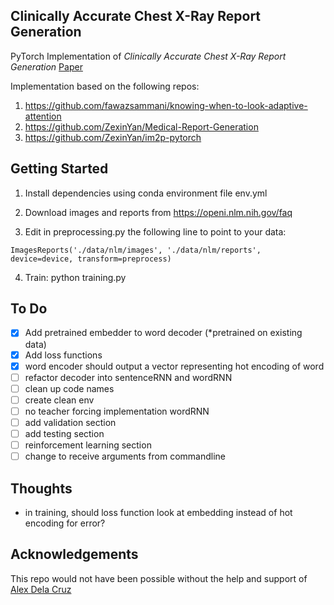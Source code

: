 ## Clinically Accurate Chest X-Ray Report Generation

PyTorch Implementation of *Clinically Accurate Chest X-Ray Report Generation* [Paper](https://arxiv.org/abs/1904.02633)<br/>

Implementation based on the following repos:

1) https://github.com/fawazsammani/knowing-when-to-look-adaptive-attention
2) https://github.com/ZexinYan/Medical-Report-Generation
3) https://github.com/ZexinYan/im2p-pytorch

## Getting Started

1) Install dependencies using conda environment file env.yml

2) Download images and reports from https://openi.nlm.nih.gov/faq

3) Edit in preprocessing.py the following line to point to your data:
```
ImagesReports('./data/nlm/images', './data/nlm/reports', device=device, transform=preprocess)
```
4) Train: python training.py


## To Do

- [x] Add pretrained embedder to word decoder (*pretrained on existing data)
- [x] Add loss functions
- [x] word encoder should output a vector representing hot encoding of word
- [ ] refactor decoder into sentenceRNN and wordRNN
- [ ] clean up code names
- [ ] create clean env
- [ ] no teacher forcing implementation wordRNN
- [ ] add validation section
- [ ] add testing section
- [ ] reinforcement learning section
- [ ] change to receive arguments from commandline

## Thoughts

* in training, should loss function look at embedding instead of hot encoding for error?

## Acknowledgements

This repo would not have been possible without the help and support of [Alex Dela Cruz](https://www.linkedin.com/in/alex-dela-cruz-89730175)
